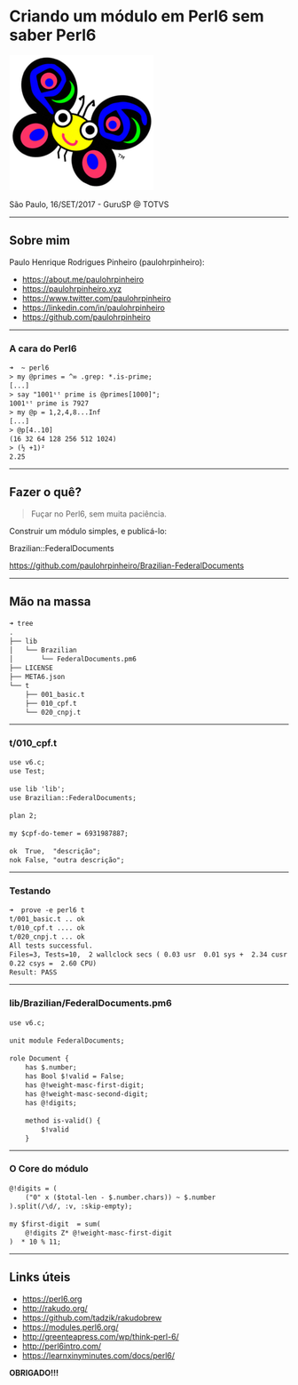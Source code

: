 # Criando um módulo em Perl6 sem saber Perl6

![Camelia »ö«](camelia.png)

São Paulo, 16/SET/2017 - GuruSP @ TOTVS

---

## Sobre mim

Paulo Henrique Rodrigues Pinheiro (paulohrpinheiro):

* https://about.me/paulohrpinheiro
* https://paulohrpinheiro.xyz
* https://www.twitter.com/paulohrpinheiro
* https://linkedin.com/in/paulohrpinheiro
* https://github.com/paulohrpinheiro

---

### A cara do Perl6

    ➜  ~ perl6
    > my @primes = ^∞ .grep: *.is-prime;
    [...]
    > say "1001ˢᵗ prime is @primes[1000]";
    1001ˢᵗ prime is 7927
    > my @p = 1,2,4,8...Inf
    [...]
    > @p[4..10]
    (16 32 64 128 256 512 1024)
    > (½ +1)²
    2.25

---

## Fazer o quê?

> Fuçar no Perl6, sem muita paciência.

Construir um módulo simples, e publicá-lo:

Brazilian::FederalDocuments

https://github.com/paulohrpinheiro/Brazilian-FederalDocuments

---

## Mão na massa

    ➜ tree
    .
    ├── lib
    │   └── Brazilian
    │       └── FederalDocuments.pm6
    ├── LICENSE
    ├── META6.json
    └── t
        ├── 001_basic.t
        ├── 010_cpf.t
        └── 020_cnpj.t

---

### t/010_cpf.t

    use v6.c;
    use Test;

    use lib 'lib';
    use Brazilian::FederalDocuments;

    plan 2;

    my $cpf-do-temer = 6931987887;

    ok  True,  "descrição";
    nok False, "outra descrição";

---

### Testando

    ➜  prove -e perl6 t 
    t/001_basic.t .. ok   
    t/010_cpf.t .... ok   
    t/020_cnpj.t ... ok   
    All tests successful.
    Files=3, Tests=10,  2 wallclock secs ( 0.03 usr  0.01 sys +  2.34 cusr  0.22 csys =  2.60 CPU)
    Result: PASS

---

### lib/Brazilian/FederalDocuments.pm6

    use v6.c;

    unit module FederalDocuments;

    role Document {
        has $.number;
        has Bool $!valid = False;
        has @!weight-masc-first-digit;
        has @!weight-masc-second-digit;
        has @!digits;

        method is-valid() {
            $!valid
        }

---

### O Core do módulo

    @!digits = (
        ("0" x ($total-len - $.number.chars)) ~ $.number
    ).split(/\d/, :v, :skip-empty);

    my $first-digit  = sum(
        @!digits Z* @!weight-masc-first-digit
    )  * 10 % 11;

---

## Links úteis

* https://perl6.org
* http://rakudo.org/
* https://github.com/tadzik/rakudobrew
* https://modules.perl6.org/
* http://greenteapress.com/wp/think-perl-6/
* http://perl6intro.com/
* https://learnxinyminutes.com/docs/perl6/

__OBRIGADO!!!__
